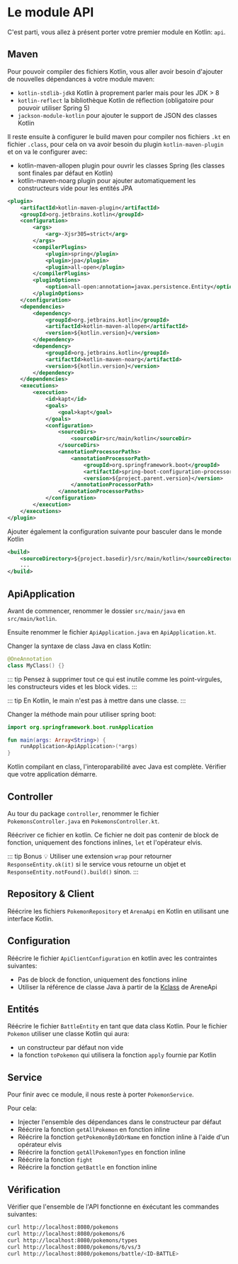 # Le module API

C'est parti, vous allez à présent porter votre premier module en Kotlin: `api`.

## Maven

Pour pouvoir compiler des fichiers Kotlin, vous aller avoir besoin d'ajouter de nouvelles dépendances à votre module maven:

- `kotlin-stdlib-jdk8` Kotlin à proprement parler mais pour les JDK > 8
- `kotlin-reflect` la bibliothèque Kotlin de réflection (obligatoire pour pouvoir utiliser Spring 5)
- `jackson-module-kotlin` pour ajouter le support de JSON des classes Kotlin

Il reste ensuite à configurer le build maven pour compiler nos fichiers `.kt` en fichier `.class`, pour cela on va avoir besoin du plugin `kotlin-maven-plugin` et on va le configurer avec:

- kotlin-maven-allopen plugin pour ouvrir les classes Spring (les classes sont finales par défaut en Kotlin)
- kotlin-maven-noarg plugin pour ajouter automatiquement les constructeurs vide pour les entités JPA


```xml
<plugin>
    <artifactId>kotlin-maven-plugin</artifactId>
    <groupId>org.jetbrains.kotlin</groupId>
    <configuration>
        <args>
            <arg>-Xjsr305=strict</arg>
        </args>
        <compilerPlugins>
            <plugin>spring</plugin>
            <plugin>jpa</plugin>
            <plugin>all-open</plugin>
        </compilerPlugins>
        <pluginOptions>
            <option>all-open:annotation=javax.persistence.Entity</option>
        </pluginOptions>
    </configuration>
    <dependencies>
        <dependency>
            <groupId>org.jetbrains.kotlin</groupId>
            <artifactId>kotlin-maven-allopen</artifactId>
            <version>${kotlin.version}</version>
        </dependency>
        <dependency>
            <groupId>org.jetbrains.kotlin</groupId>
            <artifactId>kotlin-maven-noarg</artifactId>
            <version>${kotlin.version}</version>
        </dependency>
    </dependencies>
    <executions>
        <execution>
            <id>kapt</id>
            <goals>
                <goal>kapt</goal>
            </goals>
            <configuration>
                <sourceDirs>
                    <sourceDir>src/main/kotlin</sourceDir>
                </sourceDirs>
                <annotationProcessorPaths>
                    <annotationProcessorPath>
                        <groupId>org.springframework.boot</groupId>
                        <artifactId>spring-boot-configuration-processor</artifactId>
                        <version>${project.parent.version}</version>
                    </annotationProcessorPath>
                </annotationProcessorPaths>
            </configuration>
        </execution>
    </executions>
</plugin>
```

Ajouter également la configuration suivante pour basculer dans le monde Kotlin

```xml
<build>
    <sourceDirectory>${project.basedir}/src/main/kotlin</sourceDirectory>
    ...
</build>
``` 

## ApiApplication

Avant de commencer, renommer le dossier `src/main/java` en `src/main/kotlin`.

Ensuite renommer le fichier `ApiApplication.java` en `ApiApplication.kt`.

Changer la syntaxe de class Java en class Kotlin:

```kotlin
@OneAnnotation
class MyClass() {}
```
::: tip
Pensez à supprimer tout ce qui est inutile comme les point-virgules, les constructeurs vides et les block vides.
:::

::: tip
En Kotlin, le main n'est pas à mettre dans une classe.
:::

Changer la méthode main pour utiliser spring boot:

```kotlin
import org.springframework.boot.runApplication

fun main(args: Array<String>) {
    runApplication<ApiApplication>(*args)
}
```

Kotlin compilant en class, l'interoparabilité avec Java est complète. Vérifier que votre application démarre.

## Controller

Au tour du package `controller`, renommer le fichier `PokemonsController.java` en `PokemonsController.kt`.

Réécriver ce fichier en kotlin. Ce fichier ne doit pas contenir de block de fonction, uniquement des fonctions inlines, `let` et l'opérateur elvis.

::: tip Bonus
:bulb: Utiliser une extension `wrap` pour retourner `ResponseEntity.ok(it)` si le service vous retourne un objet et `ResponseEntity.notFound().build()` sinon.
:::

## Repository & Client

Réécrire les fichiers `PokemonRepository` et `ArenaApi` en Kotlin en utilisant une interface Kotlin.

## Configuration

Réécrire le fichier `ApiClientConfiguration` en kotlin avec les contraintes suivantes:
- Pas de block de fonction, uniquement des fonctions inline
- Utiliser la référence de classe Java à partir de la [Kclass](https://kotlinlang.org/docs/reference/reflection.html#class-references) de AreneApi

## Entités

Réécrire le fichier `BattleEntity` en tant que data class Kotlin.
Pour le fichier `Pokemon` utiliser une classe Kotlin qui aura:
- un constructeur par défaut non vide
- la fonction `toPokemon` qui utilisera la fonction `apply` fournie par Kotlin

## Service

Pour finir avec ce module, il nous reste à porter `PokemonService`.

Pour cela:
- Injecter l'ensemble des dépendances dans le constructeur par défaut
- Réécrire la fonction `getAllPokemon` en fonction inline
- Réécrire la fonction `getPokemonByIdOrName` en fonction inline à l'aide d'un opérateur elvis
- Réécrire la fonction `getAllPokemonTypes` en fonction inline
- Réécrire la fonction `fight`
- Réécrire la fonction `getBattle` en fonction inline

## Vérification

Vérifier que l'ensemble de l'API fonctionne en éxécutant les commandes suivantes:

```bash
curl http://localhost:8080/pokemons
curl http://localhost:8080/pokemons/6
curl http://localhost:8080/pokemons/types
curl http://localhost:8080/pokemons/6/vs/3
curl http://localhost:8080/pokemons/battle/<ID-BATTLE>
```